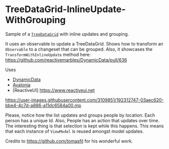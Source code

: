 # TreeDataGrid-InlineUpdate-WithGrouping
Sample of a [`TreeDataGrid`](https://github.com/AvaloniaUI/Avalonia.Controls.TreeDataGrid) with inline updates and grouping.

It uses an observable to update a TreeDataGrid.
Shows how to transform an `Observable` to a changeset that can be grouped. Also, it showcases the `TransformWithInlineUpdate` method here: https://github.com/reactivemarbles/DynamicData/pull/636

Uses 
- [DynamicData](https://github.com/reactivemarbles/DynamicData)
- [Avalonia](https://github.com/AvaloniaUI/Avalonia)
- [ReactiveUI] https://www.reactiveui.net

https://user-images.githubusercontent.com/3109851/192312747-03aec620-bbe4-4c7d-a886-a11dc6584a00.mp

Please, notice how the list updates and groups people by location. Each person has a unique Id. Also, People has an action that updates over time.
The interesting thing is that selection is kept while this happens. This means that each instance of `ViewModel` is reused amongst model updates.

Credits to https://github.com/tomasfil for his wonderful work.
